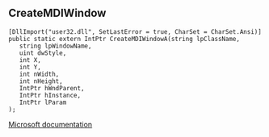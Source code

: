 ## CreateMDIWindow

```
[DllImport("user32.dll", SetLastError = true, CharSet = CharSet.Ansi)]
public static extern IntPtr CreateMDIWindowA(string lpClassName,
   string lpWindowName,
   uint dwStyle,
   int X,
   int Y,
   int nWidth,
   int nHeight,
   IntPtr hWndParent,
   IntPtr hInstance,
   IntPtr lParam
);
```

[Microsoft documentation](https://docs.microsoft.com/en-us/windows/win32/api/winuser/nf-winuser-createmdiwindowa)
